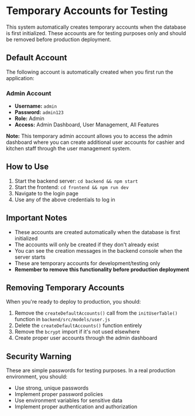 # Temporary Accounts for Testing

This system automatically creates temporary accounts when the database is first initialized. These accounts are for testing purposes only and should be removed before production deployment.

## Default Account

The following account is automatically created when you first run the application:

### Admin Account
- **Username:** `admin`
- **Password:** `admin123`
- **Role:** Admin
- **Access:** Admin Dashboard, User Management, All Features

**Note:** This temporary admin account allows you to access the admin dashboard where you can create additional user accounts for cashier and kitchen staff through the user management system.

## How to Use

1. Start the backend server: `cd backend && npm start`
2. Start the frontend: `cd frontend && npm run dev`
3. Navigate to the login page
4. Use any of the above credentials to log in

## Important Notes

- These accounts are created automatically when the database is first initialized
- The accounts will only be created if they don't already exist
- You can see the creation messages in the backend console when the server starts
- These are temporary accounts for development/testing only
- **Remember to remove this functionality before production deployment**

## Removing Temporary Accounts

When you're ready to deploy to production, you should:

1. Remove the `createDefaultAccounts()` call from the `initUserTable()` function in `backend/src/models/user.js`
2. Delete the `createDefaultAccounts()` function entirely
3. Remove the `bcrypt` import if it's not used elsewhere
4. Create proper user accounts through the admin dashboard

## Security Warning

These are simple passwords for testing purposes. In a real production environment, you should:
- Use strong, unique passwords
- Implement proper password policies
- Use environment variables for sensitive data
- Implement proper authentication and authorization 